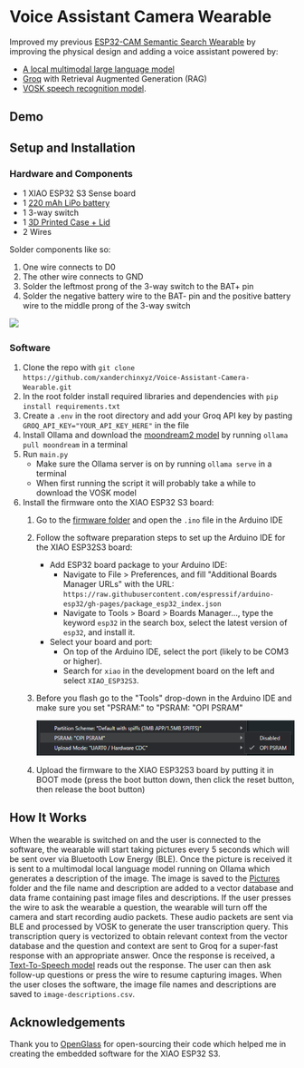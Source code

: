 # Voice Assistant Camera Wearable

Improved my previous [ESP32-CAM Semantic Search Wearable](https://github.com/xanderchinxyz/ESP32-CAM-Semantic-Search) by improving the physical design and adding a voice assistant powered by:
- [A local multimodal large language model](https://www.ollama.com/library/moondream)
- [Groq](https://groq.com/) with Retrieval Augmented Generation (RAG)
- [VOSK speech recognition model](https://alphacephei.com/vosk/).

## Demo

## Setup and Installation
### Hardware and Components
- 1 XIAO ESP32 S3 Sense board
- 1 [220 mAh LiPo battery](https://www.amazon.ca/dp/B0CKRBTW8Z?psc=1&ref=ppx_yo2ov_dt_b_product_details)
- 1 3-way switch
- 1 [3D Printed Case + Lid](https://github.com/xanderchinxyz/Voice-Assistant-Camera-Wearable/tree/main/STL-Files)
- 2 Wires

Solder components like so:
1. One wire connects to D0
2. The other wire connects to GND
3. Solder the leftmost prong of the 3-way switch to the BAT+ pin
4. Solder the negative battery wire to the BAT- pin and the positive battery wire to the middle prong of the 3-way switch

<img src="soldered-components.jpg" height="500">

### Software
1. Clone the repo with `git clone https://github.com/xanderchinxyz/Voice-Assistant-Camera-Wearable.git`
2. In the root folder install required libraries and dependencies with `pip install requirements.txt`
3. Create a `.env` in the root directory and add your Groq API key by pasting `GROQ_API_KEY="YOUR_API_KEY_HERE"` in the file
4. Install Ollama and download the [moondream2 model](https://www.ollama.com/library/moondream) by running `ollama pull moondream` in a terminal
5. Run `main.py`
   - Make sure the Ollama server is on by running `ollama serve` in a terminal
   - When first running the script it will probably take a while to download the VOSK model
6. Install the firmware onto the XIAO ESP32 S3 board:
   1. Go to the [firmware folder](https://github.com/xanderchinxyz/Voice-Assistant-Camera-Wearable/tree/main/xiao-firmware) and open the `.ino` file in the Arduino IDE
   2. Follow the software preparation steps to set up the Arduino IDE for the XIAO ESP32S3 board:
      - Add ESP32 board package to your Arduino IDE:
        - Navigate to File > Preferences, and fill "Additional Boards Manager URLs" with the URL: `https://raw.githubusercontent.com/espressif/arduino-esp32/gh-pages/package_esp32_index.json`
        - Navigate to Tools > Board > Boards Manager..., type the keyword `esp32` in the search box, select the latest version of `esp32`, and install it.
      - Select your board and port:
        - On top of the Arduino IDE, select the port (likely to be COM3 or higher).
        - Search for `xiao` in the development board on the left and select `XIAO_ESP32S3`.
   
   3. Before you flash go to the "Tools" drop-down in the Arduino IDE and make sure you set "PSRAM:" to "PSRAM: "OPI PSRAM"
      
      ![Like this](OPI-PSRAM.png)
   5. Upload the firmware to the XIAO ESP32S3 board by putting it in BOOT mode (press the boot button down, then click the reset button, then release the boot button)

## How It Works
When the wearable is switched on and the user is connected to the software, the wearable will start taking pictures every 5 seconds which will be sent over via Bluetooth Low Energy (BLE). Once the picture is received it is sent to a multimodal local language model running on Ollama which generates a description of the image. The image is saved to the [Pictures](https://github.com/xanderchinxyz/Voice-Assistant-Camera-Wearable/tree/main/Pictures) folder and the file name and description are added to a vector database and data frame containing past image files and descriptions. If the user presses the wire to ask the wearable a question, the wearable will turn off the camera and start recording audio packets. These audio packets are sent via BLE and processed by VOSK to generate the user transcription query. This transcription query is vectorized to obtain relevant context from the vector database and the question and context are sent to Groq for a super-fast response with an appropriate answer. Once the response is received, a [Text-To-Speech model](https://pypi.org/project/pyttsx3/) reads out the response. The user can then ask follow-up questions or press the wire to resume capturing images. When the user closes the software, the image file names and descriptions are saved to `image-descriptions.csv`.

## Acknowledgements
Thank you to [OpenGlass](https://github.com/BasedHardware/OpenGlass) for open-sourcing their code which helped me in creating the embedded software for the XIAO ESP32 S3.

